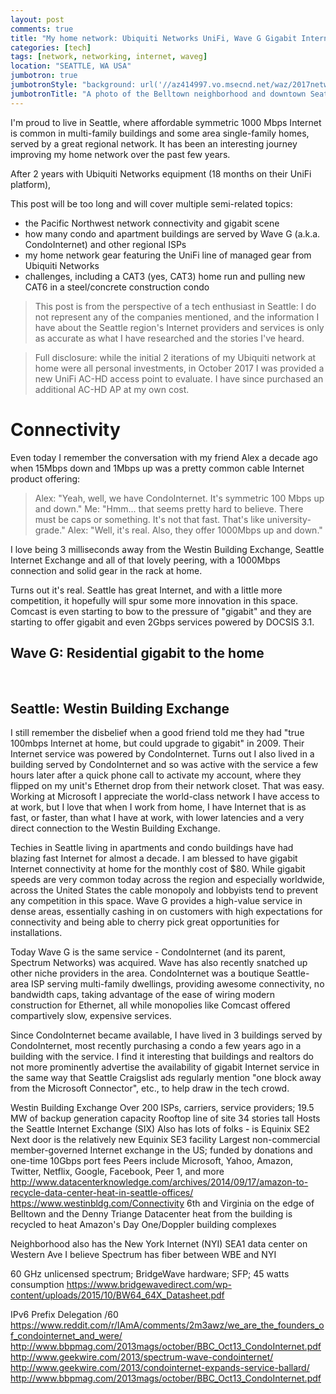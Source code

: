 ```yaml
---
layout: post
comments: true
title: "My home network: Ubiquiti Networks UniFi, Wave G Gigabit Internet, CAT6 and CAT3 wiring"
categories: [tech]
tags: [network, networking, internet, waveg]
location: "SEATTLE, WA USA"
jumbotron: true
jumbotronStyle: "background: url('//az414997.vo.msecnd.net/waz/2017network/rooftop-pano-web.jpg') no-repeat left center; background-size: cover; overflow: hidden; min-height: 500px;"
jumbotronTitle: "A photo of the Belltown neighborhood and downtown Seattle, the Space Needle, and rooftop wireless backhaul networking equipment"
---
```


I'm proud to live in Seattle, where affordable symmetric 1000 Mbps Internet is common in multi-family buildings and some area single-family homes, served
by a great regional network. It has been an interesting journey improving my home network over the past few years.

After 2 years with Ubiquiti Networks equipment (18 months on their UniFi platform), 

This post will be too long and will cover multiple semi-related topics:

- the Pacific Northwest network connectivity and gigabit scene
- how many condo and apartment buildings are served by Wave G (a.k.a. CondoInternet) and other regional ISPs
- my home network gear featuring the UniFi line of managed gear from Ubiquiti Networks
- challenges, including a CAT3 (yes, CAT3) home run and pulling new CAT6 in a steel/concrete construction condo

> This post is from the perspective of a tech enthusiast in Seattle: I do not represent any of the companies mentioned, and the information I have about the Seattle region's Internet providers and services is only as accurate as what I have researched and the stories I've heard.

> Full disclosure: while the initial 2 iterations of my Ubiquiti network at home were all personal investments, in October 2017 I was provided a new UniFi AC-HD access point to evaluate. I have since purchased an additional AC-HD AP at my own cost.

# Connectivity

Even today I remember the conversation with my friend Alex a decade ago when 15Mbps down and 1Mbps up was a pretty common cable Internet product offering:

> Alex: "Yeah, well, we have CondoInternet. It's symmetric 100 Mbps up and down."
> Me: "Hmm... that seems pretty hard to believe. There must be caps or something. It's not that fast. That's like university-grade."
> Alex: "Well, it's real. Also, they offer 1000Mbps up and down."

I love being 3 milliseconds away from the Westin Building Exchange, Seattle Internet Exchange and all of that lovely peering, with a 1000Mbps connection and solid gear in the rack at home.

Turns out it's real. Seattle has great Internet, and with a little more competition, it hopefully will spur some more innovation in this space. Comcast is even starting to bow to the pressure of "gigabit" and they are starting to offer gigabit and even 2Gbps services powered by DOCSIS 3.1.

## Wave G: Residential gigabit to the home

<img src="{{ site.cdn }}2017network/other-buildings.jpg" class="img-responsive" title="" />

<img src="{{ site.cdn }}2017network/other-buildings2.jpg" class="img-responsive" title="" />

<img src="{{ site.cdn }}2017network/cloudkeytray1.jpg" class="img-responsive" title="" />

<img src="{{ site.cdn }}2017network/waveg-fiber.jpg" class="img-responsive" title="" />

<img src="{{ site.cdn }}2017network/rackview.jpg" class="img-responsive" title="" />

<img src="{{ site.cdn }}2017network/ubnt-wifi-hallway.jpg" class="img-responsive" title="" />

<img src="{{ site.cdn }}2017network/microfische-machine.jpg" class="img-responsive" title="" />



<img src="{{ site.cdn }}2017network/cat3-jack.jpg" class="img-responsive" title="" />
<img src="{{ site.cdn }}2017network/cat6-cat3-wall-mess3.jpg" class="img-responsive" title="" />
<img src="{{ site.cdn }}2017network/cat6-splicing.jpg" class="img-responsive" title="" />
<img src="{{ site.cdn }}2017network/cat6-wiring-service-loop.jpg" class="img-responsive" title="" />
<img src="{{ site.cdn }}2017network/ceiling-running-cables.jpg" class="img-responsive" title="" />
<img src="{{ site.cdn }}2017network/closet-running-cat6.jpg" class="img-responsive" title="" />
<img src="{{ site.cdn }}2017network/cloudkeytray2.jpg" class="img-responsive" title="" />
<img src="{{ site.cdn }}2017network/electrical-in-ceiling.jpg" class="img-responsive" title="" />
<img src="{{ site.cdn }}2017network/office-rack6.jpg" class="img-responsive" title="" />
<img src="{{ site.cdn }}2017network/rack-with-sgpro.jpg" class="img-responsive" title="" />
<img src="{{ site.cdn }}2017network/rooftop-microwaves.jpg" class="img-responsive" title="" />
<img src="{{ site.cdn }}2017network/rooftop-waveg1.jpg" class="img-responsive" title="" />
<img src="{{ site.cdn }}2017network/running-ent-through-kitchen-ceiling-walls.jpg" class="img-responsive" title="" />
<img src="{{ site.cdn }}2017network/ubnt-uap-blue-night.jpg" class="img-responsive" title="" />
<img src="{{ site.cdn }}2017network/ubnt-uap-wall-install.jpg" class="img-responsive" title="" />
<img src="{{ site.cdn }}2017network/ubnt-wifi-bedroom.jpg" class="img-responsive" title="" />
<img src="{{ site.cdn }}2017network/ubntuap.jpg" class="img-responsive" title="" />

## Seattle: Westin Building Exchange

I still remember the disbelief when a good friend told me they had "true 100mbps Internet at home, but could upgrade to gigabit" in 2009. Their Internet service was powered by CondoInternet. Turns out I also lived in a building served by CondoInternet and so was active with the service a few hours later after a quick phone call to activate my account, where they flipped on my unit's Ethernet drop from their network closet. That was easy. Working at Microsoft I appreciate the world-class network I have access to at work, but I love that when I work from home, I have Internet that is as fast, or faster, than what I have at work, with lower latencies and a very direct connection to the Westin Building Exchange.

Techies in Seattle living in apartments and condo buildings have had blazing fast Internet for almost a decade. I am blessed to have gigabit Internet connectivity at home for the monthly cost of $80. While gigabit speeds are very common today across the region and especially worldwide, across the United States the cable monopoly and lobbyists tend to prevent any competition in this space. Wave G provides a high-value service in dense areas, essentially cashing in on customers with high expectations for connectivity and being able to cherry pick great opportunities for installations.

Today Wave G is the same service - CondoInternet (and its parent, Spectrum Networks) was acquired. Wave has also recently snatched up other niche providers in the area. CondoInternet was a boutique Seattle-area ISP serving multi-family dwellings, providing awesome connectivity, no bandwidth caps, taking advantage of the ease of wiring modern construction for Ethernet, all while monopolies like Comcast offered compartively slow, expensive services.

Since CondoInternet became available, I have lived in 3 buildings served by CondoInternet, most recently purchasing a condo a few years ago in a building with the service. I find it interesting that buildings and realtors do not more prominently advertise the availability of gigabit Internet service in the same way that Seattle Craigslist ads regularly mention "one block away from the Microsoft Connector", etc., to help draw in the tech crowd.


Westin Building Exchange
Over 200 ISPs, carriers, service providers; 19.5 MW of backup generation capacity
Rooftop line of site
34 stories tall
Hosts the Seattle Internet Exchange (SIX)
Also has lots of folks - is Equinix SE2
Next door is the relatively new Equinix SE3 facility
Largest non-commercial member-governed Internet exchange in the US; funded by donations and one-time 10Gbps port fees
Peers include Microsoft, Yahoo, Amazon, Twitter, Netflix, Google, Facebook, Peer 1, and more
http://www.datacenterknowledge.com/archives/2014/09/17/amazon-to-recycle-data-center-heat-in-seattle-offices/
https://www.westinbldg.com/Connectivity
6th and Virginia on the edge of Belltown and the Denny Triange
Datacenter heat from the building is recycled to heat Amazon's Day One/Doppler building complexes

Neighborhood also has the New York Internet (NYI) SEA1 data center on Western Ave
I believe Spectrum has fiber between WBE and NYI

60 GHz unlicensed spectrum; BridgeWave hardware; SFP; 45 watts consumption https://www.bridgewavedirect.com/wp-content/uploads/2015/10/BW64_64X_Datasheet.pdf


IPv6 Prefix Delegation /60
https://www.reddit.com/r/IAmA/comments/2m3awz/we_are_the_founders_of_condointernet_and_were/
http://www.bbpmag.com/2013mags/october/BBC_Oct13_CondoInternet.pdf
http://www.geekwire.com/2013/spectrum-wave-condointernet/
http://www.geekwire.com/2013/condointernet-expands-service-ballard/
http://www.bbpmag.com/2013mags/october/BBC_Oct13_CondoInternet.pdf
